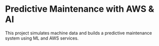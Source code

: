 # Predictive Maintenance with AWS & AI

This project simulates machine data and builds a predictive maintenance system using ML and AWS services.